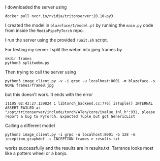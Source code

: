I downloaded the server using 

```
docker pull nvcr.io/nvidia/tritonserver:20.10-py3
```

I created the model in `blazeface/1/model.pt` by running the `main.py` code from inside the `MediaPipePyTorch` repo.

I run the server using the provided `runit.sh` script.

For testing my server I split the webm into jpeg frames by 
```
mkdir frames
python3 splitwebm.py
```

Then trying to call the server using
```
python3 image_client.py -v -i grpc -u localhost:8001 -m blazeface -s NONE frames/frame0.jpg
```
but this doesn't work.
It ends with the error 
```
I1105 02:42:27.139824 1 libtorch_backend.cc:776] isTuple() INTERNAL ASSERT FAILED at "/opt/tritonserver/include/torch/ATen/core/ivalue_inl.h":931, please report a bug to PyTorch. Expected Tuple but got GenericList
```

Calling a different model 
```
python3 image_client.py -i grpc -u localhost:8001 -b 128 -m inception_graphdef -s INCEPTION frames > results.txt
```
works successfully and the results are in results.txt. Tarrance looks most like a potters wheel or a banjo.
